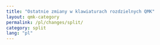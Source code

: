 ```yaml
---
title: "Ostatnie zmiany w klawiaturach rozdzielnych QMK"
layout: qmk-category
permalink: /pl/changes/split/
category: split
lang: "pl"
---
```

